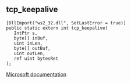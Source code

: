 ## tcp_keepalive

```
[DllImport("ws2_32.dll", SetLastError = true)]
public static extern int tcp_keepalive(
   IntPtr s,
   byte[] inBuf,
   uint inLen,
   byte[] outBuf,
   uint outLen,
   ref uint bytesRet
);
```

[Microsoft documentation](https://docs.microsoft.com/en-us/windows/win32/winsock/tcp-keepalive)
